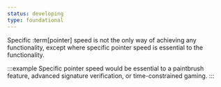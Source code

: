 ```yaml
---
status: developing
type: foundational
---
```


Specific :term[pointer] speed is not the only way of achieving any functionality, except where specific pointer speed is essential to the functionality.

:::example
Specific pointer speed would be essential to a paintbrush feature, advanced signature verification, or time-constrained gaming.
:::